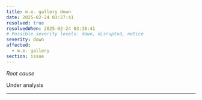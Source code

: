```yaml
---
title: m.e. gallery down
date: 2025-02-24 03:27:41
resolved: true
resolvedWhen: 2025-02-24 03:38:41
# Possible severity levels: down, disrupted, notice
severity: down
affected:
  - m.e. gallery
section: issue
---
```


*Root cause*

Under analysis

---


